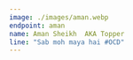 ```yaml
---
image: ./images/aman.webp
endpoint: aman
name: Aman Sheikh  AKA Topper
line: "Sab moh maya hai #OCD"
---
```

